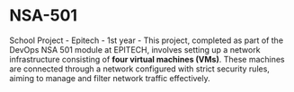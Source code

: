 # NSA-501
School Project - Epitech - 1st year - This project, completed as part of the DevOps NSA 501 module at EPITECH, involves setting up a network infrastructure consisting of **four virtual machines (VMs)**. These machines are connected through a network configured with strict security rules, aiming to manage and filter network traffic effectively.
